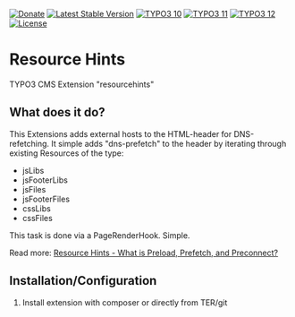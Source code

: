 [![Donate](https://img.shields.io/badge/Donate-PayPal-green.svg?style=for-the-badge)](https://www.paypal.me/quellenform)
[![Latest Stable Version](https://img.shields.io/packagist/v/quellenform/t3x-resourcehints?style=for-the-badge)](https://packagist.org/packages/quellenform/t3x-resourcehints)
[![TYPO3 10](https://img.shields.io/badge/TYPO3-10-%23f49700.svg?style=for-the-badge)](https://get.typo3.org/version/10)
[![TYPO3 11](https://img.shields.io/badge/TYPO3-11-%23f49700.svg?style=for-the-badge)](https://get.typo3.org/version/11)
[![TYPO3 12](https://img.shields.io/badge/TYPO3-12-%23f49700.svg?style=for-the-badge)](https://get.typo3.org/version/12)
[![License](https://img.shields.io/packagist/l/quellenform/t3x-resourcehints?style=for-the-badge)](https://packagist.org/packages/quellenform/t3x-resourcehints)

# Resource Hints

TYPO3 CMS Extension "resourcehints"

## What does it do?

This Extensions adds external hosts to the HTML-header for DNS-refetching.
It simple adds "dns-prefetch" to the header by iterating through existing Resources of the type:
- jsLibs
- jsFooterLibs
- jsFiles
- jsFooterFiles
- cssLibs
- cssFiles

This task is done via a PageRenderHook. Simple.

Read more: [Resource Hints - What is Preload, Prefetch, and Preconnect?](https://www.keycdn.com/blog/resource-hints)

## Installation/Configuration

1. Install extension with composer or directly from TER/git
